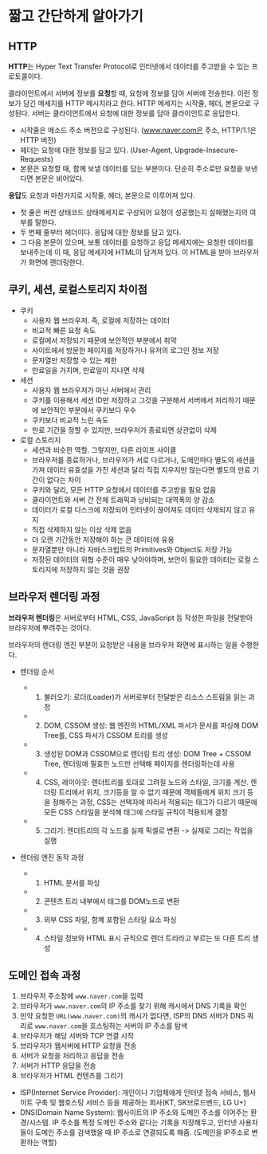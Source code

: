 # 짧고 간단하게 알아가기

## HTTP
<b>HTTP</b>는 Hyper Text Transfer Protocol로 인터넷에서 데이터를 주고받을 수 있는 프로토콜이다.   

클라이언트에서 서버에 정보를 <b>요청</b>할 때, 요청에 정보를 담아 서버에 전송한다. 이런 정보가 담긴 메세지를 HTTP 메시지라고 한다. HTTP 메세지는 시작줄, 헤더, 본문으로 구성된다. 서버는 클라이언트에서 요청에 대한 정보를 담아 클라이언트로 응답한다.   

* 시작줄은 메소드 주소 버전으로 구성된다. (www.naver.com은 주소, HTTP/1.1은 HTTP 버전)   
* 헤더는 요청에 대한 정보를 담고 있다. (User-Agent, Upgrade-Insecure-Requests)   
* 본문은 요청할 때, 함께 보낼 데이터를 담는 부분이다. 단순히 주소로만 요청을 보낸다면 본문은 비어있다.   

<b>응답</b>도 요청과 마찬가지로 시작줄, 헤더, 본문으로 이루어져 있다.   

* 첫 줄은 버전 상태코드 상태메세지로 구성되어 요청이 성공했는지 실패했는지의 여부를 말한다.   
* 두 번째 줄부터 헤더이다. 응답에 대한 정보를 담고 있다.   
* 그 다음 본문이 있으며, 보통 데이터를 요청하고 응답 메세지에는 요청한 데이터를 보내주는데 이 때, 응답 메세지에 HTML이 담겨져 있다. 이 HTML을 받아 브라우저가 화면에 렌더링한다.   

## 쿠키, 세션, 로컬스토리지 차이점
* 쿠키
    * 사용자 웹 브라우저. 즉, 로컬에 저장하는 데이터
    * 비교적 빠른 요청 속도
    * 로컬에서 저장되기 때문에 보안적인 부분에서 취약
    * 사이트에서 방문한 페이지를 저장하거나 유저의 로그인 정보 저장
    * 문자열만 저장할 수 있는 제한
    * 만료일을 가지며, 만료일이 지나면 삭제
* 세션
    * 사용자 웹 브라우저가 아닌 서버에서 관리
    * 쿠키를 이용해서 세션 ID만 저장하고 그것을 구분해서 서버에서 처리하기 때문에 보안적인 부분에서 쿠키보다 우수
    * 쿠키보다 비교적 느린 속도
    * 만료 기간을 정할 수 있지만, 브라우저가 종료되면 상관없이 삭제
* 로컬 스토리지
    * 세션과 비슷한 역할. 그렇지만, 다른 라이프 사이클
    * 브라우저를 종료하거나, 브라우저가 서로 다르거나, 도메인마다 별도의 세션을 가져 데이터 유효성을 가진 세션과 달리 직접 지우지만 않는다면 별도의 만료 기간이 없다는 차이
    * 쿠키와 달리, 모든 HTTP 요청에서 데이터를 주고받을 필요 없음
    * 클라이언트와 서버 간 전체 트래픽과 낭비되는 대역폭의 양 감소
    * 데이터가 로컬 디스크에 저장되어 인터넷이 끊어져도 데이터 삭제되지 않고 유지
    * 직접 삭제하지 않는 이상 삭제 없음
    * 더 오랜 기간동안 저장해야 하는 큰 데이터에 유용
    * 문자열뿐만 아니라 자바스크립트의 Primitives와 Object도 저장 가능
    * 저장된 데이터의 위협 수준이 매우 낮아야하며, 보안이 필요한 데이터는 로컬 스토리지에 저장하지 않는 것을 권장

## 브라우저 렌더링 과정
<b>브라우저 렌더링</b>은 서버로부터 HTML, CSS, JavaScript 등 작성한 파일을 전달받아 브라우저에 뿌려주는 것이다.   

브라우저의 렌더링 엔진 부분이 요청받은 내용을 브라우저 화면에 표시하는 일을 수행한다.   

* 렌더링 순서   
    * 1. 불러오기: 로더(Loader)가 서버로부터 전달받은 리소스 스트림을 읽는 과정
    * 2. DOM, CSSOM 생성: 웹 엔진의 HTML/XML 파서가 문서를 파싱해 DOM Tree를, CSS 파서가 CSSOM 트리를 생성
    * 3. 생성된 DOM과 CSSOM으로 렌더링 트리 생성: DOM Tree + CSSOM Tree, 렌더링에 필효한 노드만 선택해 페이지를 렌더링하는데 사용
    * 4. CSS, 레이아웃: 렌더트리를 토대로 그려질 노드와 스타일, 크기를 계산. 렌더링 트리에서 위치, 크기등을 알 수 없기 때문에 객체들에게 위치 크기 등을 정해주는 과정, CSS는 선택자에 따라서 적용되는 태그가 다르기 때문에 모든 CSS 스타일을 분석해 태그에 스타일 규칙이 적용되게 결정
    * 5. 그리기: 렌더트리의 각 노드를 실제 픽셀로 변환 -> 실제로 그리는 작업을 실행   

* 렌더링 엔진 동작 과정
    * 1. HTML 문서를 파싱
    * 2. 콘텐츠 트리 내부에서 태그를 DOM노드로 변환
    * 3. 외부 CSS 파일, 함꼐 포함된 스타일 요소 파싱
    * 4. 스타일 정보와 HTML 표시 규칙으로 렌더 트리라고 부르는 또 다른 트리 생성   

## 도메인 접속 과정
1. 브라우저 주소창에 ```www.naver.com```을 입력   
2. 브라우저가 ```www.naver.com```의 IP 주소를 찾기 위해 캐시에서 DNS 기록을 확인   
3. 만약 요청한 ```URL(www.naver.com)```의 캐시가 없다면, ISP의 DNS 서버가 DNS 쿼리로 ```www.naver.com```을 호스팅하는 서버의 IP 주소를 탐색   
4. 브라우저가 해당 서버와 TCP 연결 시작   
5. 브라우저가 웹서버에 HTTP 요청을 전송   
6. 서버가 요청을 처리하고 응답을 전송   
7. 서버가 HTTP 응답을 전송   
8. 브라우저가 HTML 컨텐츠를 그리기   

* ISP(Internet Service Provider): 개인이나 기업체에게 인터넷 접속 서비스, 웹사이트 구축 및 웹호스팅 서비스 등을 제공하는 회사(KT, SK브로드밴드, LG U+)
* DNS(Domain Name System): 웹사이트의 IP 주소와 도메인 주소를 이어주는 환경/시스템. IP 주소를 특정 도메인 주소와 같다는 기록을 저장해두고, 인터넷 사용자들이 도메인 주소를 검색했을 때 IP 주소로 연결되도록 해줌. (도메인을 IP주소로 변환하는 역할)   

